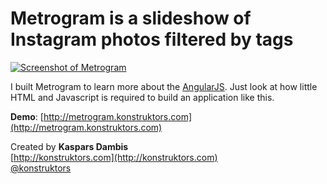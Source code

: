 # Metrogram is a slideshow of Instagram photos filtered by tags

[![Screenshot of Metrogram](https://raw.github.com/kasparsd/metrogram/master/assets/screenshot.png)](http://metrogram.konstruktors.com)

I built Metrogram to learn more about the [AngularJS](http://angularjs.org/). Just look at how little HTML and Javascript is required to build an application like this.

**Demo**: [http://metrogram.konstruktors.com](http://metrogram.konstruktors.com)

Created by **Kaspars Dambis**   
[http://konstruktors.com](http://konstruktors.com)  
[@konstruktors](http://twitter.com/konstruktors)